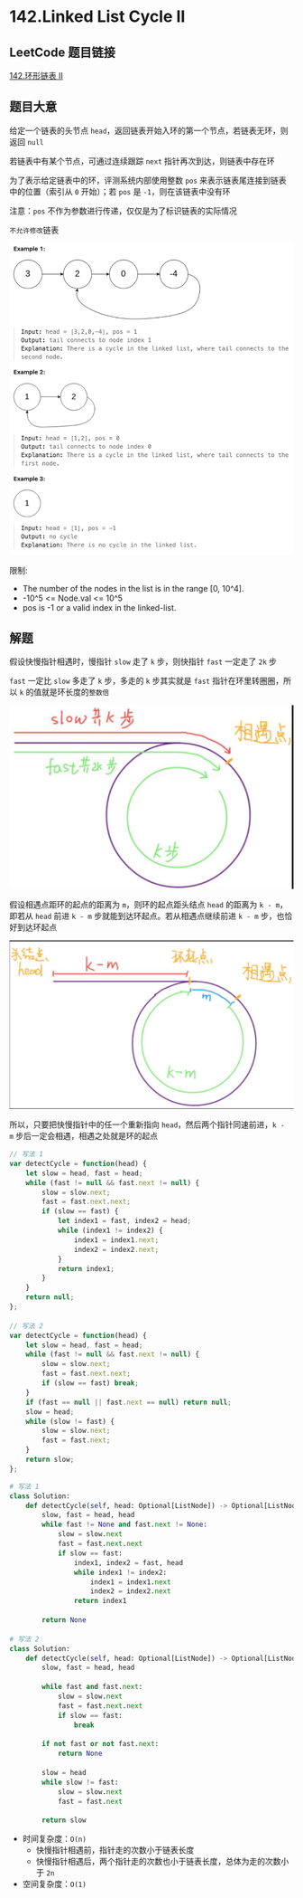 # 142.Linked List Cycle II

## LeetCode 题目链接

[142.环形链表 II](https://leetcode.cn/problems/linked-list-cycle-ii/)

## 题目大意

给定一个链表的头节点 `head`，返回链表开始入环的第一个节点，若链表无环，则返回 `null`

若链表中有某个节点，可通过连续跟踪 `next` 指针再次到达，则链表中存在环

为了表示给定链表中的环，评测系统内部使用整数 `pos` 来表示链表尾连接到链表中的位置（索引从 `0` 开始）；若 `pos` 是 `-1`，则在该链表中没有环

注意：`pos` 不作为参数进行传递，仅仅是为了标识链表的实际情况

`不允许修改`链表

![alt text](images/example142.png)

限制:
- The number of the nodes in the list is in the range [0, 10^4].
- -10^5 <= Node.val <= 10^5
- pos is -1 or a valid index in the linked-list.

## 解题

假设快慢指针相遇时，慢指针 `slow` 走了 `k` 步，则快指针 `fast` 一定走了 `2k` 步

`fast` 一定比 `slow` 多走了 `k` 步，多走的 `k` 步其实就是 `fast` 指针在环里转圈圈，所以 `k` 的值就是环长度的`整数倍`

![linkedlist1.png](images/linkedlist1.png)

假设相遇点距环的起点的距离为 `m`，则环的起点距头结点 `head` 的距离为 `k - m`，即若从 `head` 前进 `k - m` 步就能到达环起点。若从相遇点继续前进 `k - m` 步，也恰好到达环起点

![linkedlist2.png](images/linkedlist2.png)

所以，只要把快慢指针中的任一个重新指向 `head`，然后两个指针同速前进，`k - m` 步后一定会相遇，相遇之处就是环的起点

```js
// 写法 1
var detectCycle = function(head) {
    let slow = head, fast = head;
    while (fast != null && fast.next != null) {
        slow = slow.next;
        fast = fast.next.next;
        if (slow == fast) {
            let index1 = fast, index2 = head;
            while (index1 != index2) {
                index1 = index1.next;
                index2 = index2.next;
            }
            return index1;
        }
    }
    return null;
};

// 写法 2
var detectCycle = function(head) {
    let slow = head, fast = head;
    while (fast != null && fast.next != null) {
        slow = slow.next;
        fast = fast.next.next;
        if (slow == fast) break;
    }
    if (fast == null || fast.next == null) return null;
    slow = head;
    while (slow != fast) {
        slow = slow.next;
        fast = fast.next;
    }
    return slow;
};
```
```python
# 写法 1
class Solution:
    def detectCycle(self, head: Optional[ListNode]) -> Optional[ListNode]:
        slow, fast = head, head
        while fast != None and fast.next != None:
            slow = slow.next
            fast = fast.next.next
            if slow == fast:
                index1, index2 = fast, head
                while index1 != index2:
                    index1 = index1.next
                    index2 = index2.next
                return index1
        
        return None

# 写法 2
class Solution:
    def detectCycle(self, head: Optional[ListNode]) -> Optional[ListNode]:
        slow, fast = head, head

        while fast and fast.next:
            slow = slow.next
            fast = fast.next.next
            if slow == fast:
                break
        
        if not fast or not fast.next:
            return None
        
        slow = head
        while slow != fast:
            slow = slow.next
            fast = fast.next
        
        return slow
```

- 时间复杂度：`O(n)`
  - 快慢指针相遇前，指针走的次数小于链表长度
  - 快慢指针相遇后，两个指针走的次数也小于链表长度，总体为走的次数小于 `2n`
- 空间复杂度：`O(1)`